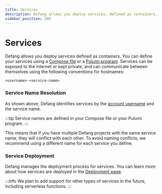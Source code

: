 ```yaml
---
title: Services
description: Defang allows you deploy services, defined as containers, to the cloud.
sidebar_position: 200
---
```


# Services

Defang allows you deploy services defined as containers. You can define your services using a [Compose file](./compose.md) or a [Pulumi program](./pulumi.md). Services can be exposed to the internet or kept private, and can communicate between themselves using the following conventions for hostnames:

`<username>-<service-name>`

### Service Name Resolution
As shown above, Defang identifies services by the [account username](./accounts.md) and the service name. 

:::tip
Service names are defined in your Compose file or your Pulumi program.
:::

This means that if you have multiple Defang projects with the same service name, they will conflict with each other. To avoid naming conflicts, we recommend using a different name for each service you define. 

### Service Deployment
Defang manages the deployment process for services. You can learn more about how services are deployed in the [Deployment page](./deployments.md).

:::info
We plan to add support for other types of services in the future, including serverless functions.
:::

